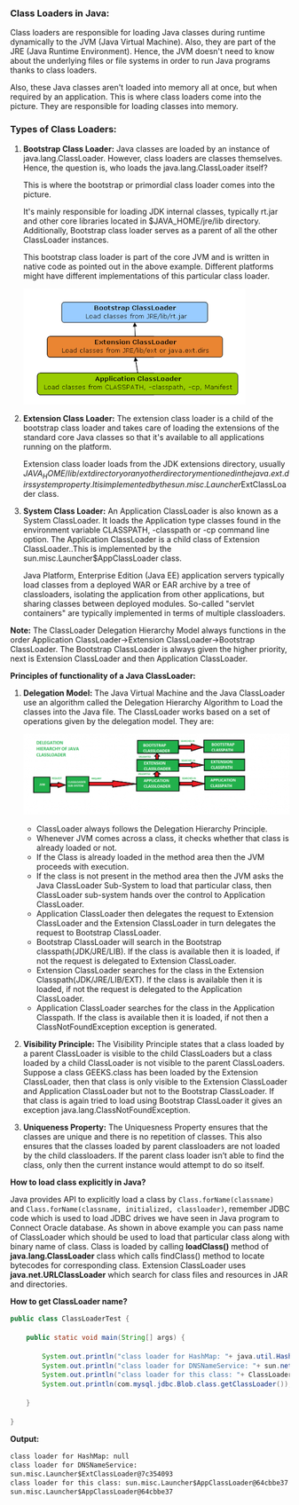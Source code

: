 ### Class Loaders in Java:

Class loaders are responsible for loading Java classes during runtime dynamically to the JVM (Java Virtual Machine). Also, they are part of the JRE (Java Runtime Environment). Hence, the JVM doesn't need to know about the underlying files or file systems in order to run Java programs thanks to class loaders.

Also, these Java classes aren't loaded into memory all at once, but when required by an application. This is where class loaders come into the picture. They are responsible for loading classes into memory.

### Types of Class Loaders:

1. **Bootstrap Class Loader:** 
	Java classes are loaded by an instance of java.lang.ClassLoader. However, class loaders are classes themselves. Hence, the question is, who loads the java.lang.ClassLoader itself?

	This is where the bootstrap or primordial class loader comes into the picture.

	It's mainly responsible for loading JDK internal classes, typically rt.jar and other core libraries located in $JAVA_HOME/jre/lib directory. Additionally, Bootstrap class loader serves as a parent of all the other ClassLoader instances.

	This bootstrap class loader is part of the core JVM and is written in native code as pointed out in the above example. Different platforms might have different implementations of this particular class loader.
	
	![ClassLoader Hierarchy](class_loader_hierarchy.png)

2. **Extension Class Loader:** 
	The extension class loader is a child of the bootstrap class loader and takes care of loading the extensions of the standard core Java classes so that it's available to all applications running on the platform.

	Extension class loader loads from the JDK extensions directory, usually $JAVA_HOME/lib/ext directory or any other directory mentioned in the java.ext.dirs system property.It is implemented by the sun.misc.Launcher$ExtClassLoader class.

3. **System Class Loader:**
	An Application ClassLoader is also known as a System ClassLoader. It loads the Application type classes found in the environment variable CLASSPATH, -classpath or -cp command line option. The Application ClassLoader is a child class of Extension ClassLoader..This is implemented by the sun.misc.Launcher$AppClassLoader class.
	
	Java Platform, Enterprise Edition (Java EE) application servers typically load classes from a deployed WAR or EAR archive by a tree of classloaders, isolating the application from other applications, but sharing classes between deployed modules. So-called "servlet containers" are typically implemented in terms of multiple classloaders.
		
**Note:** The ClassLoader Delegation Hierarchy Model always functions in the order Application ClassLoader->Extension ClassLoader->Bootstrap ClassLoader. The Bootstrap ClassLoader is always given the higher priority, next is Extension ClassLoader and then Application ClassLoader.
	
**Principles of functionality of a Java ClassLoader:**

1. **Delegation Model:** The Java Virtual Machine and the Java ClassLoader use an algorithm called the Delegation Hierarchy Algorithm to Load the classes into the Java file.
The ClassLoader works based on a set of operations given by the delegation model. They are:
		
	![ClassLoader Delegation Model](java_classloader_delegation_1.png)
	
	- ClassLoader always follows the Delegation Hierarchy Principle.
	- Whenever JVM comes across a class, it checks whether that class is already loaded or not.
	- If the Class is already loaded in the method area then the JVM proceeds with execution.
	- If the class is not present in the method area then the JVM asks the Java ClassLoader Sub-System to load that particular class, then ClassLoader sub-system hands over the control to   		Application ClassLoader.
	- Application ClassLoader then delegates the request to Extension ClassLoader and the Extension ClassLoader in turn delegates the request to Bootstrap ClassLoader.
	- Bootstrap ClassLoader will search in the Bootstrap classpath(JDK/JRE/LIB). If the class is available then it is loaded, if not the request is delegated to Extension ClassLoader.
	- Extension ClassLoader searches for the class in the Extension Classpath(JDK/JRE/LIB/EXT). If the class is available then it is loaded, if not the request is delegated to the Application ClassLoader.
	- Application ClassLoader searches for the class in the Application Classpath. If the class is available then it is loaded, if not then a ClassNotFoundException exception is generated.

2. **Visibility Principle:** The Visibility Principle states that a class loaded by a parent ClassLoader is visible to the child ClassLoaders but a class loaded by a child ClassLoader is not visible to the parent ClassLoaders. Suppose a class GEEKS.class has been loaded by the Extension ClassLoader, then that class is only visible to the Extension ClassLoader and Application ClassLoader but not to the Bootstrap ClassLoader. If that class is again tried to load using Bootstrap ClassLoader it gives an exception java.lang.ClassNotFoundException.

3. **Uniqueness Property:** The Uniquesness Property ensures that the classes are unique and there is no repetition of classes. This also ensures that the classes loaded by parent classloaders are not loaded by the child classloaders. If the parent class loader isn’t able to find the class, only then the current instance would attempt to do so itself.

**How to load class explicitly in Java?**

Java provides API to explicitly load a class by `Class.forName(classname)` and `Class.forName(classname, initialized, classloader)`, 
remember JDBC code which is used to load JDBC drives we have seen in Java program to Connect Oracle database. 
As shown in above example you can pass name of ClassLoader which should be used to load that particular class along with binary name of class. 
Class is loaded by calling **loadClass()** method of **java.lang.ClassLoader** class which calls findClass() method to locate bytecodes for corresponding class. 
Extension ClassLoader uses **java.net.URLClassLoader** which search for class files and resources in JAR and directories. 


**How to get ClassLoader name?**

```Java
public class ClassLoaderTest {

	public static void main(String[] args) {

		System.out.println("class loader for HashMap: "+ java.util.HashMap.class.getClassLoader());
		System.out.println("class loader for DNSNameService: "+ sun.net.spi.nameservice.dns.DNSNameService.class.getClassLoader());
		System.out.println("class loader for this class: "+ ClassLoaderTest.class.getClassLoader());
		System.out.println(com.mysql.jdbc.Blob.class.getClassLoader());

	}

}
```

**Output:**

```
class loader for HashMap: null
class loader for DNSNameService: sun.misc.Launcher$ExtClassLoader@7c354093
class loader for this class: sun.misc.Launcher$AppClassLoader@64cbbe37
sun.misc.Launcher$AppClassLoader@64cbbe37
```
